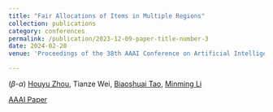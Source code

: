 ```yaml
---
title: "Fair Allocations of Items in Multiple Regions"
collection: publications
category: conferences
permalink: /publication/2023-12-09-paper-title-number-3
date: 2024-02-20
venue: 'Proceedings of the 38th AAAI Conference on Artificial Intelligence (AAAI-24)'

---
```

($\beta$-$\alpha$)
[Houyu Zhou](https://houyuzhou.github.io), Tianze Wei, [Biaoshuai Tao](https://jhc.sjtu.edu.cn/~bstao/), [Minming Li](https://www.cs.cityu.edu.hk/~minmli/)


[AAAI Paper](https://ojs.aaai.org/index.php/AAAI/article/view/28861)

